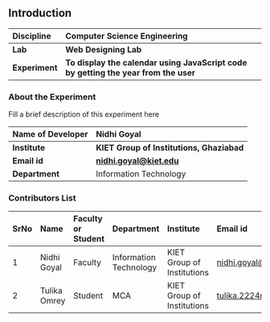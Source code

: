 ## Introduction


<b>Discipline | <b>Computer Science Engineering
:--|:--|
<b> Lab | <b> Web Designing Lab
<b> Experiment|     <b> To display the calendar using JavaScript code by getting the year from the user

### About the Experiment 

Fill a brief description of this experiment here

<b>Name of Developer | <b> Nidhi Goyal
:--|:--|
<b> Institute | <b>  KIET Group of Institutions, Ghaziabad
<b> Email id|     <b>  nidhi.goyal@kiet.edu
<b> Department |  Information Technology 

### Contributors List

SrNo | Name | Faculty or Student | Department| Institute | Email id
:--|:--|:--|:--|:--|:--|
1 | Nidhi Goyal | Faculty | Information Technology | KIET Group of Institutions | nidhi.goyal@kiet.edu
2 | Tulika Omrey | Student | MCA | KIET Group of Institutions | tulika.2224mca1043@kiet.edu

